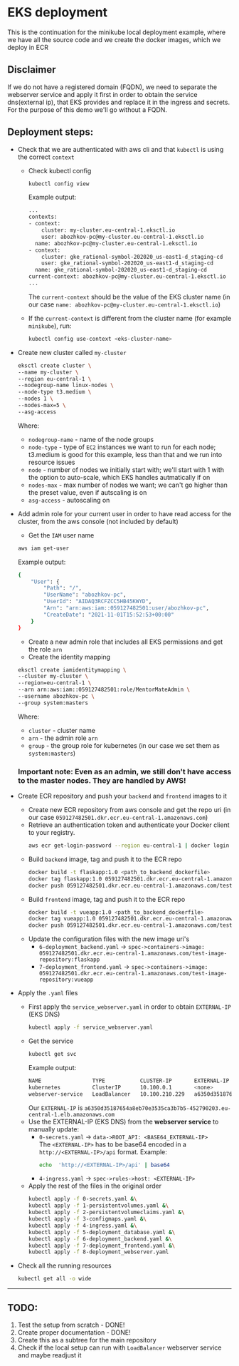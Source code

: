 # EKS deployment
  This is the continuation for the minikube local deployment example, where we have all the source code and we create the docker images, which we deploy in ECR

## Disclaimer
  If we do not have a registered domain (FQDN), we need to separate the webserver service and apply it first in order to obtain the service dns(external ip), that EKS provides and replace it in the ingress and secrets.
  For the purpose of this demo we'll go without a FQDN.

## Deployment steps:

- Check that we are authenticated with aws cli and that `kubectl` is using the correct `context`
  - Check kubectl config
    ```bash
    kubectl config view
    ```
    Example output:
    ```bash
    ...
    contexts:
    - context:
        cluster: my-cluster.eu-central-1.eksctl.io
        user: abozhkov-pc@my-cluster.eu-central-1.eksctl.io
      name: abozhkov-pc@my-cluster.eu-central-1.eksctl.io
    - context:
        cluster: gke_rational-symbol-202020_us-east1-d_staging-cd
        user: gke_rational-symbol-202020_us-east1-d_staging-cd
      name: gke_rational-symbol-202020_us-east1-d_staging-cd
    current-context: abozhkov-pc@my-cluster.eu-central-1.eksctl.io
    ...
    ```
    The `current-context` should be the value of the EKS cluster name (in our case `name: abozhkov-pc@my-cluster.eu-central-1.eksctl.io`)

  - If the `current-context` is different from the cluster name (for example `minikube`), run:
    ```bash
    kubectl config use-context <eks-cluster-name>
    ```
- Create new cluster called `my-cluster`
  ```bash
  eksctl create cluster \
  --name my-cluster \
  --region eu-central-1 \
  --nodegroup-name linux-nodes \
  --node-type t3.medium \
  --nodes 1 \
  --nodes-max=5 \
  --asg-access
  ```
  Where:
  - `nodegroup-name` - name of the node groups
  - `node-type` - type of `EC2` instances we want to run for each node; t3.medium is good for this example, less than that and we run into resource issues
  - `node` - number of nodes we initially start with; we'll start with 1 with the option to auto-scale, which EKS handles autmatically if on
  - `nodes-max` - max number of nodes we want; we can't go higher than the preset value, even if autscaling is on
  - `asg-access` - autoscaling on

- Add admin role for your current user in order to have read access for the cluster, from the aws console (not included by default)
  - Get the `IAM` user name
  ```bash
  aws iam get-user
  ```
  Example output:
  ```bash
  {
      "User": {
          "Path": "/",
          "UserName": "abozhkov-pc",
          "UserId": "AIDAQ3RCFZCC5HB45KWYD",
          "Arn": "arn:aws:iam::059127482501:user/abozhkov-pc",
          "CreateDate": "2021-11-01T15:52:53+00:00"
      }
  }
  ```
  - Create a new admin role that includes all EKS permissions and get the role `arn`
  - Create the identity mapping
  ```bash
  eksctl create iamidentitymapping \
  --cluster my-cluster \
  --region=eu-central-1 \
  --arn arn:aws:iam::059127482501:role/MentorMateAdmin \
  --username abozhkov-pc \
  --group system:masters
  ```
  Where:
  - `cluster` - cluster name
  - `arn` - the admin role `arn`
  - `group` - the group role for kubernetes (in our case we set them as `system:masters`)

  ### **Important note: Even as an admin, we still don't have access to the master nodes. They are handled by AWS!**

- Create ECR repository and push your `backend` and `frontend` images to it
  - Create new ECR repository from aws console and get the repo uri (in our case `059127482501.dkr.ecr.eu-central-1.amazonaws.com`)
  - Retrieve an authentication token and authenticate your Docker client to your registry.
    ```bash
    aws ecr get-login-password --region eu-central-1 | docker login --username AWS --password-stdin 059127482501.dkr.ecr.eu-central-1.amazonaws.com
    ```
  - Build `backend` image, tag and push it to the ECR repo
    ```bash
    docker build -t flaskapp:1.0 <path_to_backend_dockerfile>
    docker tag flaskapp:1.0 059127482501.dkr.ecr.eu-central-1.amazonaws.com/test-image-repository:flaskapp
    docker push 059127482501.dkr.ecr.eu-central-1.amazonaws.com/test-image-repository:flaskapp
    ```
  - Build `frontend` image, tag and push it to the ECR repo
    ```bash
    docker build -t vueapp:1.0 <path_to_backend_dockerfile>
    docker tag vueapp:1.0 059127482501.dkr.ecr.eu-central-1.amazonaws.com/test-image-repository:vueapp
    docker push 059127482501.dkr.ecr.eu-central-1.amazonaws.com/test-image-repository:vueapp
    ```
  - Update the configuration files with the new image uri's
    - `6-deployment_backend.yaml` -> `spec->containers->image: 059127482501.dkr.ecr.eu-central-1.amazonaws.com/test-image-repository:flaskapp`
    - `7-deployment_frontend.yaml` -> `spec->containers->image: 059127482501.dkr.ecr.eu-central-1.amazonaws.com/test-image-repository:vueapp`

- Apply the `.yaml` files
  - First apply the `service_webserver.yaml` in order to obtain `EXTERNAL-IP` (EKS DNS)
    ```bash
    kubectl apply -f service_webserver.yaml
    ```
  - Get the service
    ```bash
    kubectl get svc
    ```
    Example output:
    ```bash
    NAME                TYPE           CLUSTER-IP       EXTERNAL-IP                                                                 PORT(S)        AGE
    kubernetes          ClusterIP      10.100.0.1       <none>                                                                      443/TCP        101m
    webserver-service   LoadBalancer   10.100.210.229   a6350d35187654a8eb70e3535ca3b7b5-452790203.eu-central-1.elb.amazonaws.com   80:31103/TCP   48s
    ```
    Our `EXTERNAL-IP` is `a6350d35187654a8eb70e3535ca3b7b5-452790203.eu-central-1.elb.amazonaws.com`
  - Use the EXTERNAL-IP (EKS DNS) from the **webserver service** to manually update:
    - `0-secrets.yaml` -> `data->ROOT_API: <BASE64_EXTERNAL-IP>`<br />
      The `<EXTERNAL-IP>` has to be base64 encoded in a `http://<EXTERNAL-IP>/api` format. Example:
      ```bash
      echo  'http://<EXTERNAL-IP>/api' | base64
      ```
    - `4-ingress.yaml` -> `spec->rules->host: <EXTERNAL-IP>`
  - Apply the rest of the files in the original order
    ```bash
    kubectl apply -f 0-secrets.yaml &\
    kubectl apply -f 1-persistentvolumes.yaml &\
    kubectl apply -f 2-persistentvolumeclaims.yaml &\
    kubectl apply -f 3-configmaps.yaml &\
    kubectl apply -f 4-ingress.yaml &\
    kubectl apply -f 5-deployment_database.yaml &\
    kubectl apply -f 6-deployment_backend.yaml &\
    kubectl apply -f 7-deployment_frontend.yaml &\
    kubectl apply -f 8-deployment_webserver.yaml
    ```

- Check all the running resources
  ```bash
  kubectl get all -o wide
  ```

---
## TODO:

1. Test the setup from scratch - DONE!
2. Create proper documentation - DONE!
3. Create this as a subtree for the main repository
4. Check if the local setup can run with `LoadBalancer` webserver service and maybe readjust it
